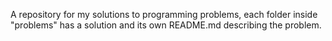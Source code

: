 A repository for my solutions to programming problems, each folder inside "problems" has a solution and its own README.md describing the problem.
